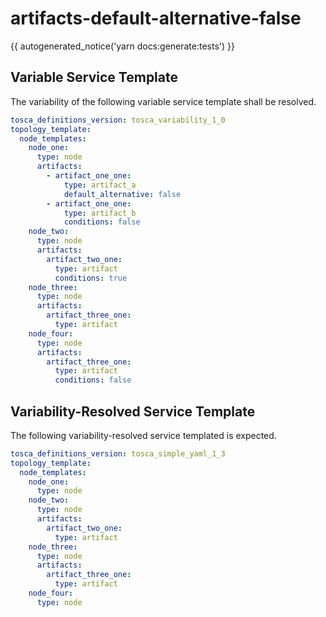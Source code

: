 # artifacts-default-alternative-false

{{ autogenerated_notice('yarn docs:generate:tests') }}


## Variable Service Template

The variability of the following variable service template shall be resolved.

```yaml linenums="1"
tosca_definitions_version: tosca_variability_1_0
topology_template:
  node_templates:
    node_one:
      type: node
      artifacts:
        - artifact_one_one:
            type: artifact_a
            default_alternative: false
        - artifact_one_one:
            type: artifact_b
            conditions: false
    node_two:
      type: node
      artifacts:
        artifact_two_one:
          type: artifact
          conditions: true
    node_three:
      type: node
      artifacts:
        artifact_three_one:
          type: artifact
    node_four:
      type: node
      artifacts:
        artifact_three_one:
          type: artifact
          conditions: false
```




## Variability-Resolved Service Template

The following variability-resolved service templated is expected.

```yaml linenums="1"
tosca_definitions_version: tosca_simple_yaml_1_3
topology_template:
  node_templates:
    node_one:
      type: node
    node_two:
      type: node
      artifacts:
        artifact_two_one:
          type: artifact
    node_three:
      type: node
      artifacts:
        artifact_three_one:
          type: artifact
    node_four:
      type: node
```

